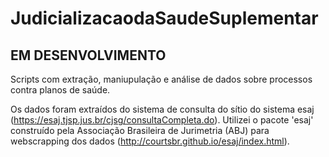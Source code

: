 # JudicializacaodaSaudeSuplementar

## EM DESENVOLVIMENTO ##

Scripts com extração, maniupulação e análise de dados sobre processos contra planos de saúde.

Os dados foram extraídos do sistema de consulta do sítio do sistema esaj (https://esaj.tjsp.jus.br/cjsg/consultaCompleta.do).
Utilizei o pacote 'esaj' construído pela Associação Brasileira de Jurimetria (ABJ) para webscrapping dos dados (http://courtsbr.github.io/esaj/index.html).
